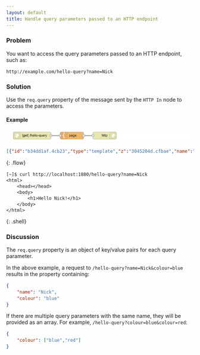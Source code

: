 ```yaml
---
layout: default
title: Handle query parameters passed to an HTTP endpoint
---
```


### Problem

You want to access the query parameters passed to an HTTP endpoint, such as:

    http://example.com/hello-query?name=Nick

### Solution

Use the `req.query` property of the message sent by the <code class="node">HTTP In</code>
node to access the parameters.

#### Example

![](/images/http/http-flow-002.png)

~~~json
[{"id":"b34dd1af.4cb23","type":"template","z":"3045204d.cfbae","name":"page","field":"payload","fieldType":"msg","format":"handlebars","syntax":"mustache","template":"<html>\n    <head></head>\n    <body>\n        <h1>Hello {{req.query.name}}!</h1>\n    </body>\n</html>","x":290,"y":180,"wires":[["b828f6a6.47d708"]]},{"id":"1052941d.efad6c","type":"http in","z":"3045204d.cfbae","name":"","url":"/hello-query","method":"get","swaggerDoc":"","x":120,"y":180,"wires":[["b34dd1af.4cb23"]]},{"id":"b828f6a6.47d708","type":"http response","z":"3045204d.cfbae","name":"","x":430,"y":180,"wires":[]}]
~~~
{: .flow}

~~~text
[~]$ curl http://localhost:1880/hello-query?name=Nick
<html>
    <head></head>
    <body>
        <h1>Hello Nick!</h1>
    </body>
</html>
~~~
{: .shell}

### Discussion

The `req.query` property is an object of key/value pairs for each query parameter.

In the above example, a request to `/hello-query?name=Nick&colour=blue` results in the property
containing:

~~~json
{
    "name": "Nick",
    "colour": "blue"
}
~~~

If there are multiple query parameters with the same name, they will be provided
as an array. For example, `/hello-query?colour=blue&colour=red`:

~~~json
{
    "colour": ["blue","red"]
}
~~~
